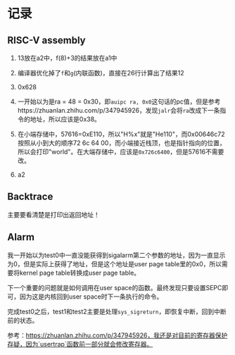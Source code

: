 # 记录

## RISC-V assembly

1. 13放在a2中，f(8)+3的结果放在a1中

2. 编译器优化掉了`f`和`g`(内联函数)，直接在26行计算出了结果12

3. 0x628

4. 一开始以为是ra = 48 = 0x30，即`auipc ra, 0x0`这句话的pc值，但是参考https://zhuanlan.zhihu.com/p/347945926，发现`jalr`会将`ra`改成下一条指令的地址，所以应该是0x38。

5. 在小端存储中，57616=0xE110，所以"H%x"就是"He110"，而0x00646c72按照从小到大的顺序72 6c 64 00，而小端接近栈顶，也是指针指向的位置，所以会打印"world"。在大端存储中，应该是`0x726c6400`，但是57616不需要改。

6. a2

## Backtrace

主要要看清楚是打印出返回地址！

## Alarm

我一开始以为test0中一直没能获得到sigalarm第二个参数的地址，因为一直显示为0，但是实际上获得了地址，但是这个地址是user page table里的0x0，所以需要将kernel page table转换成user page table。

下一个重要的问题就是如何调用在user space的函数。最终发现只要设置SEPC即可，因为这是内核回到user space时下一条执行的命令。

完成test0之后，test1和test2主要是处理`sys_sigreturn`，即恢复中断，回到中断前的状态。

参考：https://zhuanlan.zhihu.com/p/347945926，我还是对目前的寄存器保护存疑，因为`usertrap`函数前一部分就会修改寄存器。